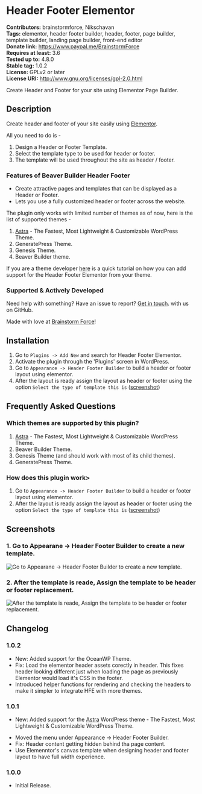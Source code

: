 # Header Footer Elementor #
**Contributors:** brainstormforce, Nikschavan  
**Tags:** elementor, header footer builder, header, footer, page builder, template builder, landing page builder, front-end editor  
**Donate link:** https://www.paypal.me/BrainstormForce  
**Requires at least:** 3.6  
**Tested up to:** 4.8.0  
**Stable tag:** 1.0.2  
**License:** GPLv2 or later  
**License URI:** http://www.gnu.org/licenses/gpl-2.0.html  

Create Header and Footer for your site using Elementor Page Builder.

## Description ##

Create header and footer of your site easily using [Elementor](https://wordpress.org/plugins/elementor/ "Elementor").

All you need to do is -

1. Design a Header or Footer Template.
2. Select the template type to be used for header or footer.
3. The template will be used throughout the site as header / footer.

### Features of Beaver Builder Header Footer ###

- Create attractive pages and templates that can be displayed as a Header or Footer.
- Lets you use a fully customized header or footer across the website.

The plugin only works with limited number of themes as of now, here is the list of supported themes - 

1. <a href="https://wpastra.com/?utm_source=wp-repo&utm_campaign=header-footer-elementor&utm_medium=description&bsf=162">Astra</a> - The Fastest, Most Lightweight &amp; Customizable WordPress Theme.
2. GeneratePress Theme.
3. Genesis Theme.
4. Beaver Builder theme.

If you are a theme developer <a href="https://github.com/Nikschavan/header-footer-elementor/wiki/Adding-Header-Footer-Elementor-support-for-your-theme">here</a> is a quick tutorial on how you can add support for the Header Footer Elementor from your theme.

### Supported & Actively Developed ###
Need help with something? Have an issue to report? [Get in touch](https://github.com/Nikschavan/header-footer-elemento "Header Footer elementor on GitHub"). with us on GitHub.

Made with love at <a href="https://www.brainstormforce.com/?utm_source=wp-repo&utm_campaign=header-footer-elementor&utm_medium=description">Brainstorm Force</a>!

## Installation ##

1. Go to `Plugins -> Add New` and search for Header Footer Elementor.
1. Activate the plugin through the 'Plugins' screen in WordPress.
1. Go to `Appearance -> Header Footer Builder` to build a header or footer layout using elementor.
1. After the layout is ready assign the layout as header or footer using the option `Select the type of template this is` (<a href="https://cloudup.com/clK2sPg9nXK+">screenshot</a>)

## Frequently Asked Questions ##

### Which themes are supported by this plugin? ###

1. <a href="https://wpastra.com/?utm_source=wp-repo&utm_campaign=header-footer-elementor&utm_medium=description&bsf=162">Astra</a> - The Fastest, Most Lightweight &amp; Customizable WordPress Theme.
2. Beaver Builder Theme.
3. Genesis Theme (and should work with most of its child themes).
4. GeneratePress Theme.

### How does this plugin work> ###

1. Go to `Appearance -> Header Footer Builder` to build a header or footer layout using elementor.
1. After the layout is ready assign the layout as header or footer using the option `Select the type of template this is` (<a href="https://cloudup.com/clK2sPg9nXK+">screenshot</a>)

## Screenshots ##

### 1. Go to Appearane -> Header Footer Builder to create a new template. ###
![Go to Appearane -> Header Footer Builder to create a new template.](http://ps.w.org/header-footer-elementor/assets/screenshot-1.png)

### 2. After the template is reade, Assign the template to be header or footer replacement. ###
![After the template is reade, Assign the template to be header or footer replacement.](http://ps.w.org/header-footer-elementor/assets/screenshot-2.png)


## Changelog ##

### 1.0.2 ###
- New: Added support for the OceanWP Theme.
- Fix: Load the elementor header assets corectly in header. This fixes header looking different just when loading the page as previously Elementor would load it's CSS in the footer.
- Introduced helper functions for rendering and checking the headers to make it simpler to integrate HFE with more themes.

### 1.0.1 ###
- New: Added support for the <a href="https://wpastra.com/?utm_source=wp-repo&utm_campaign=bb-header-footer&utm_medium=description">Astra</a> WordPress theme - The Fastest, Most Lightweight &amp; Customizable WordPress Theme.
* Moved the menu under Appearance -> Header Footer Builder.
* Fix: Header content getting hidden behind tha page content.
* Use Elemenntor's canvas template when designing header and footer layout to have full width experience.

### 1.0.0 ###
* Initial Release.
